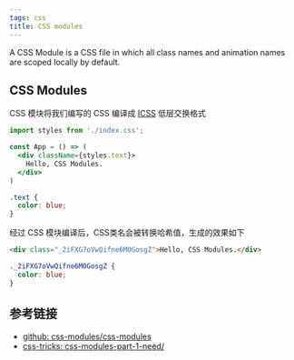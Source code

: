```yaml
---
tags: css
title: CSS modules
---
```

A CSS Module is a CSS file in which all class names and animation names are scoped locally by default. 

## CSS Modules
CSS 模块将我们编写的 CSS 编译成 [ICSS](https://github.com/css-modules/icss) 低层交换格式
```jsx
import styles from './index.css';

const App = () => (
  <div className={styles.text}>
    Hello, CSS Modules.
  </div>
)
```

```css
.text {
  color: blue;
}
```

经过 CSS 模块编译后，CSS类名会被转换哈希值，生成的效果如下
```html
<div class="_2iFXG7oVwQifne6M0GosgZ">Hello, CSS Modules.</div>
```
```css
._2iFXG7oVwQifne6M0GosgZ {
  color: blue;
}
```

## 参考链接
- [github: css-modules/css-modules](https://github.com/css-modules/css-modules)
- [css-tricks: css-modules-part-1-need/](https://css-tricks.com/css-modules-part-1-need/)